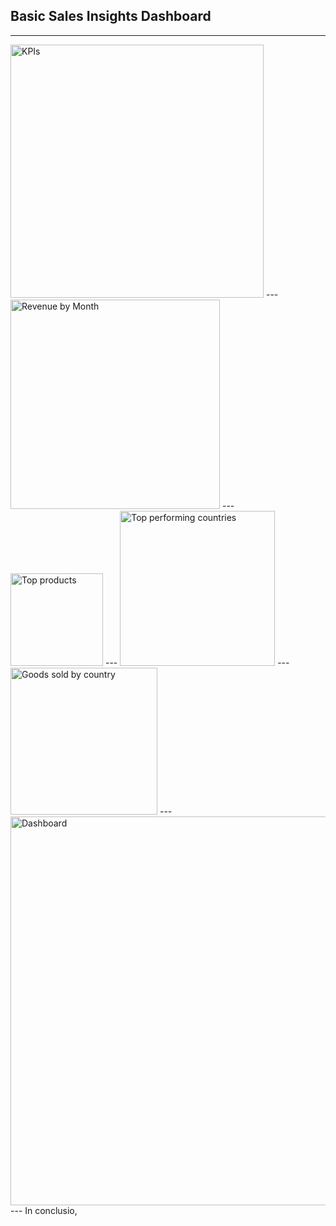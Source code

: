 ## Basic Sales Insights Dashboard
---
<img width="405" alt="KPIs" src="https://github.com/Promise-Chinonso/Basic-Excel-Sales-Dashboard/assets/104436236/57db4c23-ce0c-4539-a6ca-ffc9a2b70097">
---
<img width="335" alt="Revenue by Month" src="https://github.com/Promise-Chinonso/Basic-Excel-Sales-Dashboard/assets/104436236/d5158bf4-197e-48c9-9eb6-43a57193b562">
---
<img width="148" alt="Top products" src="https://github.com/Promise-Chinonso/Basic-Excel-Sales-Dashboard/assets/104436236/02b82bc9-6c6e-4acb-a96f-81e8a43c34d2">
---
<img width="248" alt="Top performing countries" src="https://github.com/Promise-Chinonso/Basic-Excel-Sales-Dashboard/assets/104436236/87e5ff0e-6dcc-4d5c-8125-61780c3bf92d">
---
<img width="235" alt="Goods sold by country" src="https://github.com/Promise-Chinonso/Basic-Excel-Sales-Dashboard/assets/104436236/a1f9147f-2941-498c-ba34-3e0a4f2bcbe9">
---
<img width="622" alt="Dashboard" src="https://github.com/Promise-Chinonso/Basic-Excel-Sales-Dashboard/assets/104436236/a2c39dfc-c71e-4919-86a5-cdc7c30ad1ff">
---
In conclusio,






